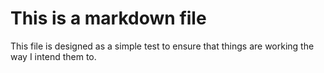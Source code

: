 # This is a markdown file

This file is designed as a simple test to ensure that things are working
the way I intend them to.
